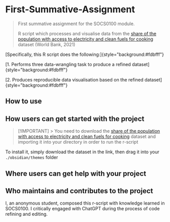 # First-Summative-Assignment

> First summative assignment for the SOCS0100 module.
>
> R script which processes and visualise data from the [share of the population with access to electricity and clean fuels for cooking](https://github.com/owid/owid-datasets/blob/master/datasets/Number%20of%20people%20with%20and%20without%20energy%20access%20(OWID%20based%20on%20World%20Bank%2C%202021)/Number%20of%20people%20with%20and%20without%20energy%20access%20(OWID%20based%20on%20World%20Bank%2C%202021).csv) dataset (World Bank, 2021)

[Specifically, this R script does the following:]{style="background:#fdbfff"}

[1. Performs three data-wrangling task to produce a refined dataset]{style="background:#fdbfff"}

[2. Produces reproducible data visualisation based on the refined dataset]{style="background:#fdbfff"}

## How to use

## How users can get started with the project

> [!IMPORTANT] \> You need to download the [share of the population with access to electricity and clean fuels for cooking](https://github.com/owid/owid-datasets/blob/master/datasets/Number%20of%20people%20with%20and%20without%20energy%20access%20(OWID%20based%20on%20World%20Bank%2C%202021)/Number%20of%20people%20with%20and%20without%20energy%20access%20(OWID%20based%20on%20World%20Bank%2C%202021).csv) dataset and importing it into your directory in order to run the r-script

To install it, simply download the dataset in the link, then drag it into your `./obsidian/themes` folder

## Where users can get help with your project

## Who maintains and contributes to the project

I, an anonymous student, composed this r-script with knowledge learned in SOCS0100. I critically engaged with ChatGPT during the process of code refining and editing.
